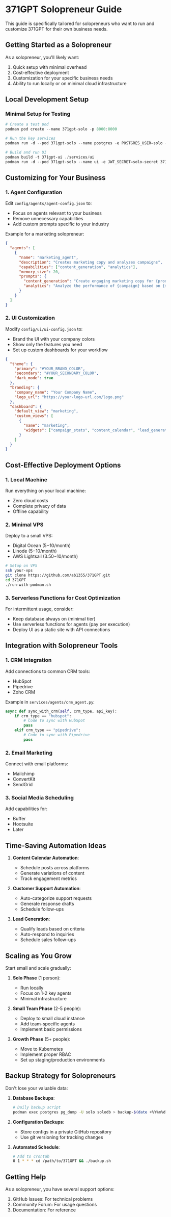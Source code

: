 # 371GPT Solopreneur Guide

This guide is specifically tailored for solopreneurs who want to run and customize 371GPT for their own business needs.

## Getting Started as a Solopreneur

As a solopreneur, you'll likely want:
1. Quick setup with minimal overhead
2. Cost-effective deployment
3. Customization for your specific business needs
4. Ability to run locally or on minimal cloud infrastructure

## Local Development Setup

### Minimal Setup for Testing

```powershell
# Create a test pod
podman pod create --name 371gpt-solo -p 8000:8000

# Run the key services
podman run -d --pod 371gpt-solo --name postgres -e POSTGRES_USER=solo -e POSTGRES_PASSWORD=solopass -e POSTGRES_DB=solodb postgres:15-alpine

# Build and run UI
podman build -t 371gpt-ui ./services/ui
podman run -d --pod 371gpt-solo --name ui -e JWT_SECRET=solo-secret 371gpt-ui
```

## Customizing for Your Business

### 1. Agent Configuration

Edit `config/agents/agent-config.json` to:
- Focus on agents relevant to your business
- Remove unnecessary capabilities
- Add custom prompts specific to your industry

Example for a marketing solopreneur:

```json
{
  "agents": [
    {
      "name": "marketing_agent",
      "description": "Creates marketing copy and analyzes campaigns",
      "capabilities": ["content_generation", "analytics"],
      "memory_size": 20,
      "prompts": {
        "content_generation": "Create engaging marketing copy for {product} targeting {audience}...",
        "analytics": "Analyze the performance of {campaign} based on {metrics}..."
      }
    }
  ]
}
```

### 2. UI Customization

Modify `config/ui/ui-config.json` to:
- Brand the UI with your company colors
- Show only the features you need
- Set up custom dashboards for your workflow

```json
{
  "theme": {
    "primary": "#YOUR_BRAND_COLOR",
    "secondary": "#YOUR_SECONDARY_COLOR",
    "dark_mode": true
  },
  "branding": {
    "company_name": "Your Company Name",
    "logo_url": "https://your-logo-url.com/logo.png"
  },
  "dashboard": {
    "default_view": "marketing",
    "custom_views": [
      {
        "name": "marketing",
        "widgets": ["campaign_stats", "content_calendar", "lead_generation"]
      }
    ]
  }
}
```

## Cost-Effective Deployment Options

### 1. Local Machine

Run everything on your local machine:
- Zero cloud costs
- Complete privacy of data
- Offline capability

### 2. Minimal VPS

Deploy to a small VPS:
- Digital Ocean ($5-$10/month)
- Linode ($5-$10/month)
- AWS Lightsail ($3.50-$10/month)

```bash
# Setup on VPS
ssh your-vps
git clone https://github.com/ab1355/371GPT.git
cd 371GPT
./run-with-podman.sh
```

### 3. Serverless Functions for Cost Optimization

For intermittent usage, consider:
- Keep database always on (minimal tier)
- Use serverless functions for agents (pay per execution)
- Deploy UI as a static site with API connections

## Integration with Solopreneur Tools

### 1. CRM Integration

Add connections to common CRM tools:
- HubSpot
- Pipedrive
- Zoho CRM

Example in `services/agents/crm_agent.py`:

```python
async def sync_with_crm(self, crm_type, api_key):
    if crm_type == "hubspot":
        # Code to sync with HubSpot
        pass
    elif crm_type == "pipedrive":
        # Code to sync with Pipedrive
        pass
```

### 2. Email Marketing

Connect with email platforms:
- Mailchimp
- ConvertKit
- SendGrid

### 3. Social Media Scheduling

Add capabilities for:
- Buffer
- Hootsuite
- Later

## Time-Saving Automation Ideas

1. **Content Calendar Automation**:
   - Schedule posts across platforms
   - Generate variations of content
   - Track engagement metrics

2. **Customer Support Automation**:
   - Auto-categorize support requests
   - Generate response drafts
   - Schedule follow-ups

3. **Lead Generation**:
   - Qualify leads based on criteria
   - Auto-respond to inquiries
   - Schedule sales follow-ups

## Scaling as You Grow

Start small and scale gradually:

1. **Solo Phase** (1 person):
   - Run locally
   - Focus on 1-2 key agents
   - Minimal infrastructure

2. **Small Team Phase** (2-5 people):
   - Deploy to small cloud instance
   - Add team-specific agents
   - Implement basic permissions

3. **Growth Phase** (5+ people):
   - Move to Kubernetes
   - Implement proper RBAC
   - Set up staging/production environments

## Backup Strategy for Solopreneurs

Don't lose your valuable data:

1. **Database Backups**:
   ```bash
   # Daily backup script
   podman exec postgres pg_dump -U solo solodb > backup-$(date +%Y%m%d).sql
   ```

2. **Configuration Backups**:
   - Store configs in a private GitHub repository
   - Use git versioning for tracking changes

3. **Automated Schedule**:
   ```bash
   # Add to crontab
   0 1 * * * cd /path/to/371GPT && ./backup.sh
   ```

## Getting Help

As a solopreneur, you have several support options:

1. GitHub Issues: For technical problems
2. Community Forum: For usage questions
3. Documentation: For reference